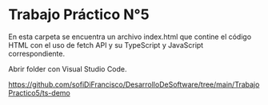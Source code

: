 # Trabajo Práctico N°5
En esta carpeta se encuentra un archivo index.html que contine el código HTML con el uso de fetch API y su TypeScript y JavaScript correspondiente.

Abrir folder con Visual Studio Code.

https://github.com/sofiDiFrancisco/DesarrolloDeSoftware/tree/main/TrabajoPractico5/ts-demo
